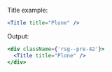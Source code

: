Title example:

```jsx static
<Title title="Plone" />
```

Output:

```jsx noeditor
<div className={'rsg--pre-42'}>
  <Title title="Plone" />
</div>
```
